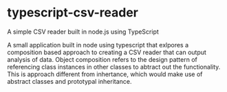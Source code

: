 # typescript-csv-reader
A simple CSV reader built in node.js using TypeScript

A small application built in node using typescript that exlpores a composition based approach to creating a CSV reader that can output analysis of data.  Object composition refers to the design pattern of referencing class instances in other classes to abtract out the functionality.  This is approach different from inhertance, which would make use of abstract classes and prototypal inheritance.
